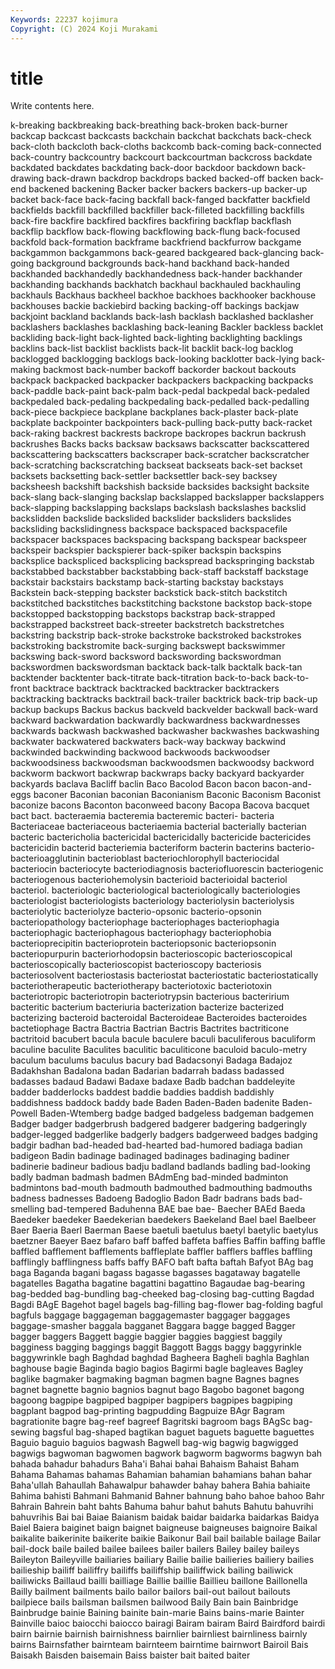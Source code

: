 ```yaml
---
Keywords: 22237 kojimura
Copyright: (C) 2024 Koji Murakami
---
```


# title

Write contents here.



k-breaking backbreaking
back-breathing back-broken back-burner backcap backcast backcasts backchain backchat backchats back-check
back-cloth backcloth back-cloths backcomb back-coming back-connected back-country backcountry backcourt backcourtman
backcross backdate backdated backdates backdating back-door backdoor backdown back-drawing back-drawn
backdrop backdrops backed backed-off backen back-end backened backening Backer backer
backers backers-up backer-up backet back-face back-facing backfall back-fanged backfatter backfield
backfields backfill backfilled backfiller back-filleted backfilling backfills back-fire backfire backfired
backfires backfiring backflap backflash backflip backflow back-flowing backflowing back-flung back-focused
backfold back-formation backframe backfriend backfurrow backgame backgammon backgammons back-geared backgeared
back-glancing back-going background backgrounds back-hand backhand back-handed backhanded backhandedly backhandedness
back-hander backhander backhanding backhands backhatch backhaul backhauled backhauling backhauls Backhaus
backheel backhoe backhoes backhooker backhouse backhouses backie backiebird backing backing-off
backings backjaw backjoint backland backlands back-lash backlash backlashed backlasher backlashers
backlashes backlashing back-leaning Backler backless backlet backliding back-light back-lighted back-lighting
backlighting backlings backlins back-list backlist backlists back-lit backlit back-log backlog
backlogged backlogging backlogs back-looking backlotter back-lying back-making backmost back-number backoff
backorder backout backouts backpack backpacked backpacker backpackers backpacking backpacks back-paddle
back-paint back-palm back-pedal backpedal back-pedaled backpedaled back-pedaling backpedaling back-pedalled back-pedalling
back-piece backpiece backplane backplanes back-plaster back-plate backplate backpointer backpointers back-pulling
back-putty back-racket back-raking backrest backrests backrope backropes backrun backrush backrushes
Backs backs backsaw backsaws backscatter backscattered backscattering backscatters backscraper back-scratcher
backscratcher back-scratching backscratching backseat backseats back-set backset backsets backsetting back-settler
backsettler back-sey backsey backsheesh backshift backshish backside backsides backsight backsite
back-slang back-slanging backslap backslapped backslapper backslappers back-slapping backslapping backslaps backslash
backslashes backslid backslidden backslide backslided backslider backsliders backslides backsliding backslidingness
backspace backspaced backspacefile backspacer backspaces backspacing backspang backspear backspeer backspeir
backspier backspierer back-spiker backspin backspins backsplice backspliced backsplicing backspread backspringing
backstab backstabbed backstabber backstabbing back-staff backstaff backstage backstair backstairs backstamp
back-starting backstay backstays Backstein back-stepping backster backstick back-stitch backstitch backstitched
backstitches backstitching backstone backstop back-stope backstopped backstopping backstops backstrap back-strapped
backstrapped backstreet back-streeter backstretch backstretches backstring backstrip back-stroke backstroke backstroked
backstrokes backstroking backstromite back-surging backswept backswimmer backswing back-sword backsword backswording
backswordman backswordmen backswordsman backtack back-talk backtalk back-tan backtender backtenter back-titrate
back-titration back-to-back back-to-front backtrace backtrack backtracked backtracker backtrackers backtracking backtracks
backtrail back-trailer backtrick back-trip back-up backup backups Backus backus backveld
backvelder backwall back-ward backward backwardation backwardly backwardness backwardnesses backwards backwash
backwashed backwasher backwashes backwashing backwater backwatered backwaters back-way backway backwind
backwinded backwinding backwood backwoods backwoodser backwoodsiness backwoodsman backwoodsmen backwoodsy backword
backworm backwort backwrap backwraps backy backyard backyarder backyards baclava Bacliff
baclin Baco Bacolod Bacon bacon bacon-and-eggs baconer Baconian baconian Baconianism
Baconic Baconism Baconist baconize bacons Baconton baconweed bacony Bacopa Bacova
bacquet bact bact. bacteraemia bacteremia bacteremic bacteri- bacteria Bacteriaceae bacteriaceous
bacteriaemia bacterial bacterially bacterian bacteric bactericholia bactericidal bactericidally bactericide bactericides
bactericidin bacterid bacteriemia bacteriform bacterin bacterins bacterio- bacterioagglutinin bacterioblast bacteriochlorophyll
bacteriocidal bacteriocin bacteriocyte bacteriodiagnosis bacteriofluorescin bacteriogenic bacteriogenous bacteriohemolysin bacterioid bacterioidal
bacteriol bacteriol. bacteriologic bacteriological bacteriologically bacteriologies bacteriologist bacteriologists bacteriology bacteriolysin
bacteriolysis bacteriolytic bacteriolyze bacterio-opsonic bacterio-opsonin bacteriopathology bacteriophage bacteriophages bacteriophagia bacteriophagic
bacteriophagous bacteriophagy bacteriophobia bacterioprecipitin bacterioprotein bacteriopsonic bacteriopsonin bacteriopurpurin bacteriorhodopsin bacterioscopic
bacterioscopical bacterioscopically bacterioscopist bacterioscopy bacteriosis bacteriosolvent bacteriostasis bacteriostat bacteriostatic bacteriostatically
bacteriotherapeutic bacteriotherapy bacteriotoxic bacteriotoxin bacteriotropic bacteriotropin bacteriotrypsin bacterious bacteririum bacteritic
bacterium bacteriuria bacterization bacterize bacterized bacterizing bacteroid bacteroidal Bacteroideae Bacteroides
bacteroides bactetiophage Bactra Bactria Bactrian Bactris Bactrites bactriticone bactritoid bacubert
bacula bacule baculere baculi baculiferous baculiform baculine baculite Baculites baculitic
baculiticone baculoid baculo-metry baculum baculums baculus bacury bad Badacsonyi Badaga
Badajoz Badakhshan Badalona badan Badarian badarrah badass badassed badasses badaud
Badawi Badaxe badaxe Badb badchan baddeleyite badder badderlocks baddest baddie
baddies baddish baddishly baddishness baddock baddy bade Baden Baden-Baden badenite
Baden-Powell Baden-Wtemberg badge badged badgeless badgeman badgemen Badger badger badgerbrush
badgered badgerer badgering badgeringly badger-legged badgerlike badgerly badgers badgerweed badges
badging badgir badhan bad-headed bad-hearted bad-humored badiaga badian badigeon Badin
badinage badinaged badinages badinaging badiner badinerie badineur badious badju badland
badlands badling bad-looking badly badman badmash badmen BAdmEng bad-minded badminton
badmintons bad-mouth badmouth badmouthed badmouthing badmouths badness badnesses Badoeng Badoglio
Badon Badr badrans bads bad-smelling bad-tempered Baduhenna BAE bae bae-
Baecher BAEd Baeda Baedeker baedeker Baedekerian baedekers Baekeland Bael bael
Baelbeer Baer Baeria Baerl Baerman Baese baetuli baetulus baetyl baetylic
baetylus baetzner Baeyer Baez bafaro baff baffed baffeta baffies Baffin
baffing baffle baffled bafflement bafflements baffleplate baffler bafflers baffles baffling
bafflingly bafflingness baffs baffy BAFO baft bafta baftah Bafyot BAg
bag baga Baganda bagani bagass bagasse bagasses bagataway bagatelle bagatelles
Bagatha bagatine bagattini bagattino Bagaudae bag-bearing bag-bedded bag-bundling bag-cheeked bag-closing
bag-cutting Bagdad Bagdi BAgE Bagehot bagel bagels bag-filling bag-flower bag-folding
bagful bagfuls baggage baggageman baggagemaster baggager baggages baggage-smasher baggala bagganet
Baggara bagge bagged Bagger bagger baggers Baggett baggie baggier baggies
baggiest baggily bagginess bagging baggings baggit Baggott Baggs baggy baggyrinkle
baggywrinkle bagh Baghdad baghdad Bagheera Bagheli baghla Baghlan baghouse bagie
Baginda bagio bagios Bagirmi bagle bagleaves Bagley baglike bagmaker bagmaking
bagman bagmen bagne Bagnes bagnes bagnet bagnette bagnio bagnios bagnut
bago Bagobo bagonet bagong bagoong bagpipe bagpiped bagpiper bagpipers bagpipes
bagpiping bagplant bagpod bag-printing bagpudding Bagpuize BAgr Bagram bagrationite bagre
bag-reef bagreef Bagritski bagroom bags BAgSc bag-sewing bagsful bag-shaped bagtikan
baguet baguets baguette baguettes Baguio baguio baguios bagwash Bagwell bag-wig
bagwig bagwigged bagwigs bagwoman bagwomen bagwork bagworm bagworms bagwyn bah
bahada bahadur bahadurs Baha'i Bahai bahai Bahaism Bahaist Baham Bahama
Bahamas bahamas Bahamian bahamian bahamians bahan bahar Baha'ullah Bahaullah Bahawalpur
bahawder bahay bahera Bahia bahiaite Bahima bahisti Bahmani Bahmanid Bahner
bahnung baho bahoe bahoo Bahr Bahrain Bahrein baht bahts Bahuma
bahur bahut bahuts Bahutu bahuvrihi bahuvrihis Bai bai Baiae Baianism
baidak baidar baidarka baidarkas Baidya Baiel Baiera baiginet baign baignet
baigneuse baigneuses baignoire Baikal baikalite baikerinite baikerite baikie Baikonur Bail
bail bailable bailage Bailar bail-dock baile bailed bailee bailees bailer
bailers Bailey bailey baileys Baileyton Baileyville bailiaries bailiary Bailie bailie
bailieries bailiery bailies bailieship bailiff bailiffry bailiffs bailiffship bailiffwick bailing
bailiwick bailiwicks Baillaud bailli bailliage Baillie baillie Baillieu baillone Baillonella
Bailly bailment bailments bailo bailor bailors bail-out bailout bailouts bailpiece
bails bailsman bailsmen bailwood Baily Bain bain Bainbridge Bainbrudge bainie
Baining bainite bain-marie Bains bains-marie Bainter Bainville baioc baiocchi baiocco
bairagi Bairam bairam Baird Bairdford bairdi bairn bairnie bairnish bairnishness
bairnlier bairnliest bairnliness bairnly bairns Bairnsfather bairnteam bairnteem bairntime bairnwort
Bairoil Bais Baisakh Baisden baisemain Baiss baister bait baited baiter
